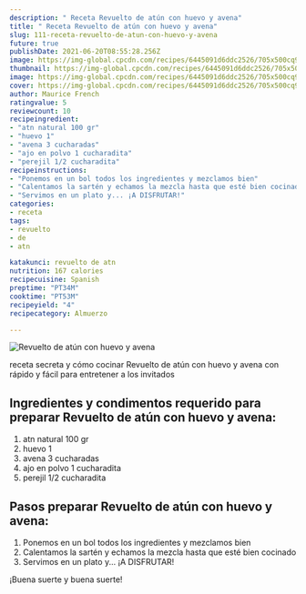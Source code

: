 ```yaml
---
description: " Receta Revuelto de atún con huevo y avena"
title: " Receta Revuelto de atún con huevo y avena"
slug: 111-receta-revuelto-de-atun-con-huevo-y-avena
future: true
publishDate: 2021-06-20T08:55:28.256Z
image: https://img-global.cpcdn.com/recipes/6445091d6ddc2526/705x500cq90/revuelto-de-atun-con-huevo-y-avena-foto-principal.jpg
thumbnail: https://img-global.cpcdn.com/recipes/6445091d6ddc2526/705x500cq90/revuelto-de-atun-con-huevo-y-avena-foto-principal.jpg
image: https://img-global.cpcdn.com/recipes/6445091d6ddc2526/705x500cq90/revuelto-de-atun-con-huevo-y-avena-foto-principal.jpg
cover: https://img-global.cpcdn.com/recipes/6445091d6ddc2526/705x500cq90/revuelto-de-atun-con-huevo-y-avena-foto-principal.jpg
author: Maurice French
ratingvalue: 5
reviewcount: 10
recipeingredient:
- "atn natural 100 gr"
- "huevo 1"
- "avena 3 cucharadas"
- "ajo en polvo 1 cucharadita"
- "perejil 1/2 cucharadita"
recipeinstructions:
- "Ponemos en un bol todos los ingredientes y mezclamos bien"
- "Calentamos la sartén y echamos la mezcla hasta que esté bien cocinado"
- "Servimos en un plato y... ¡A DISFRUTAR!"
categories:
- receta
tags:
- revuelto
- de
- atn

katakunci: revuelto de atn 
nutrition: 167 calories
recipecuisine: Spanish
preptime: "PT34M"
cooktime: "PT53M"
recipeyield: "4"
recipecategory: Almuerzo

---
```



![Revuelto de atún con huevo y avena](https://img-global.cpcdn.com/recipes/6445091d6ddc2526/705x500cq90/revuelto-de-atun-con-huevo-y-avena-foto-principal.jpg)

receta secreta y cómo cocinar Revuelto de atún con huevo y avena con rápido y fácil para entretener a los invitados

<!--inarticleads1-->

## Ingredientes y condimentos requerido para preparar Revuelto de atún con huevo y avena:

1. atn natural 100 gr
1. huevo 1
1. avena 3 cucharadas
1. ajo en polvo 1 cucharadita
1. perejil 1/2 cucharadita



<!--inarticleads2-->

## Pasos preparar Revuelto de atún con huevo y avena:

1. Ponemos en un bol todos los ingredientes y mezclamos bien
1. Calentamos la sartén y echamos la mezcla hasta que esté bien cocinado
1. Servimos en un plato y... ¡A DISFRUTAR!



¡Buena suerte y buena suerte!


